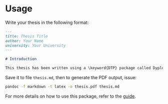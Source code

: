 # Usage

Write your thesis in the following format:

```markdown
---
title: Thesis Title
author: Your Name
university: Your University
---

# Introduction

This thesis has been written using a \keyword{DTP} package called Dyplom-Pro [^k_dyplom-pro_2019].

```

Save it to file `thesis.md`, then to generate the PDF output, issue:

```bash
pandoc -f markdown -t latex -o thesis.pdf thesis.md
```

For more details on how to use this package, refer to the [guide](guide.md).

